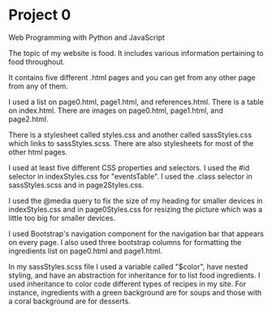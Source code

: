 # Project 0

Web Programming with Python and JavaScript

The topic of my website is food. It includes various information pertaining to food
throughout.

It contains five different .html pages and you can get from any other page from any
of them.

I used a list on page0.html, page1.html, and references.html. There is a table on
index.html. There are images on page0.html, page1.html, and page2.html.

There is a stylesheet called styles.css and another called sassStyles.css which links
to sassStyles.scss. There are also stylesheets for most of the other html pages.

I used at least five different CSS properties and selectors. I used the #id selector
in indexStyles.css for "eventsTable". I used the .class selector in sassStyles.scss and in
page2Styles.css.

I used the @media query to fix the size of my heading for smaller devices in indexStyles.css
and in page0Styles.css for resizing the picture which was a little too big for smaller
devices.

I used Bootstrap's navigation component for the navigation bar that appears on every
page. I also used three bootstrap columns for formatting the ingredients list on
page0.html and page1.html.

In my sassStyles.scss file I used a variable called "$color", have nested styling,
and have an abstraction for inheritance for to list food ingredients. I used
inheritance to color code different types of recipes in my site. For instance,
ingredients with a green background are for soups and those with a coral background
are for desserts.
